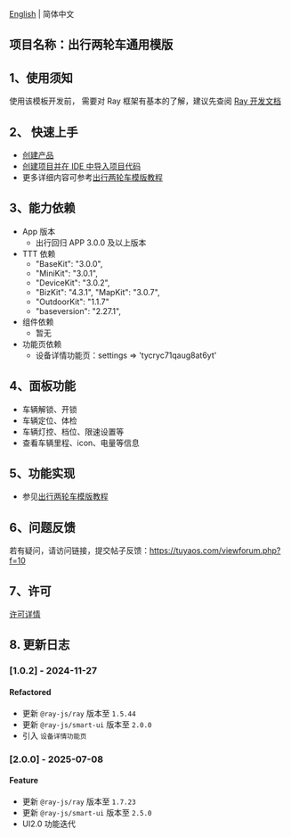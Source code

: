[English](README.md) | 简体中文[](README_zh.md)

## 项目名称：出行两轮车通用模版

## 1、使用须知

使用该模板开发前， 需要对 Ray 框架有基本的了解，建议先查阅 [Ray 开发文档](https://developer.tuya.com/cn/miniapp/develop/ray/guide/overview)

## 2、 快速上手

- [创建产品](https://developer.tuya.com/cn/miniapp-codelabs/codelabs/panel-outdoor-guide/index.html#2)
- [创建项目并在 IDE 中导入项目代码](https://developer.tuya.com/cn/miniapp-codelabs/codelabs/panel-outdoor-guide/index.html#3)
- 更多详细内容可参考[出行两轮车模版教程](https://developer.tuya.com/cn/miniapp-codelabs/codelabs/panel-outdoor-guide/index.html#0)

## 3、能力依赖

- App 版本
  - 出行回归 APP 3.0.0 及以上版本
- TTT 依赖
  - "BaseKit": "3.0.0",
  - "MiniKit": "3.0.1",
  - "DeviceKit": "3.0.2",
  - "BizKit": "4.3.1",
    "MapKit": "3.0.7",
  - "OutdoorKit": "1.1.7"
  - "baseversion": "2.27.1",
- 组件依赖
  - 暂无
- 功能页依赖
  - 设备详情功能页：settings => 'tycryc71qaug8at6yt'

## 4、面板功能

- 车辆解锁、开锁
- 车辆定位、体检
- 车辆灯控、档位、限速设置等
- 查看车辆里程、icon、电量等信息

## 5、功能实现

- 参见[出行两轮车模版教程](https://developer.tuya.com/cn/miniapp-codelabs/codelabs/panel-outdoor-guide/index.html#0)

## 6、问题反馈

若有疑问，请访问链接，提交帖子反馈：https://tuyaos.com/viewforum.php?f=10

## 7、许可

[许可详情](LICENSE)

## 8. 更新日志

### [1.0.2] - 2024-11-27

#### Refactored

- 更新 `@ray-js/ray` 版本至 `1.5.44`
- 更新 `@ray-js/smart-ui` 版本至 `2.0.0`
- 引入 `设备详情功能页`

### [2.0.0] - 2025-07-08

#### Feature

- 更新 `@ray-js/ray` 版本至 `1.7.23`
- 更新 `@ray-js/smart-ui` 版本至 `2.5.0`
- UI2.0 功能迭代
